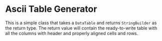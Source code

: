 # Ascii Table Generator

This is a simple class that takes a `DataTable` and returns `StringBuilder` as the return type. The return value will contain the ready-to-write table with all the columns with header and properly aligned cells and rows.
